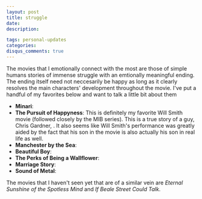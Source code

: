 ```yaml
---
layout: post
title: struggle
date: 
description: 

tags: personal-updates
categories:
disqus_comments: true
---
```

The movies that I emotionally connect with the most are those of simple humans stories of immense struggle with an emtionally meaningful ending. The ending itself need not neccesarily be happy as long as it clearly resolves the main characters' development throughout the movie. I've put a handful of my favorites below and want to talk a little bit about them

* **Minari**:
* **The Pursuit of Happyness**: This is definitely my favorite Will Smith movie (followed closely by the MIB series). This is a true story of a guy, Chris Gardner, . It also seems like Will Smith's performance was greatly aided by the fact that his son in the movie is also actually his son in real life as well.
* **Manchester by the Sea**:
* **Beautiful Boy**:
* **The Perks of Being a Wallflower**:
* **Marriage Story**:
* **Sound of Metal**:

The movies that I haven't seen yet that are of a similar vein are *Eternal Sunshine of the Spotless Mind* and *If Beale Street Could Talk*.
